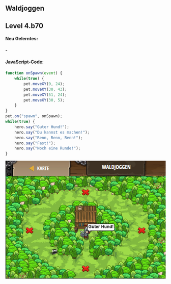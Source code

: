 ## **Waldjoggen**
## Level 4.b70

#### Neu Gelerntes:
<b>-</b>

[comment]: <> (Was wurde gelernt und wie funktioniert die Technik?)

#### JavaScript-Code:
```js
function onSpawn(event) {
    while(true) {
        pet.moveXY(9, 24);
        pet.moveXY(30, 43);
        pet.moveXY(51, 24);
        pet.moveXY(30, 5);
    }
}
pet.on("spawn", onSpawn);
while(true) {
    hero.say("Guter Hund!");
    hero.say("Du kannst es machen!");
    hero.say("Renn, Renn, Renn!");
    hero.say("Fast!");
    hero.say("Noch eine Runde!");
}
```
![image](lvl4_b70.png)